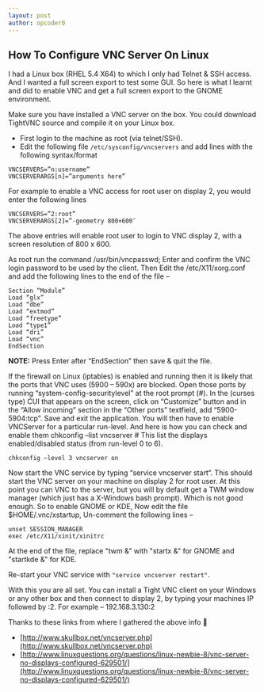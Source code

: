 ```yaml
---
layout: post
author: opcoder0
---
```


## How To Configure VNC Server On Linux

I had a Linux box (RHEL 5.4 X64) to which I only had Telnet & SSH access. And I wanted a full screen export to test some GUI. So here is what I learnt and did to enable VNC and get a full screen export to the GNOME environment.

Make sure you have installed a VNC server on the box. You could download TightVNC source and compile it on your Linux box.

- First login to the machine as root (via telnet/SSH).
- Edit the following file `/etc/sysconfig/vncservers` and add lines with the following syntax/format

```
VNCSERVERS=”n:username”
VNCSERVERARGS[n]=”arguments here”
```

For example to enable a VNC access for root user on display 2, you would enter the following lines

```
VNCSERVERS=”2:root”
VNCSERVERARGS[2]=”-geometry 800×600″
```

The above entries will enable root user to login to VNC display 2, with a screen resolution of 800 x 600.

As root run the command /usr/bin/vncpasswd; Enter and confirm the VNC login password to be used by the client.
Then Edit the /etc/X11/xorg.conf and add the following lines to the end of the file –

```
Section “Module”
Load “glx”
Load “dbe”
Load “extmod”
Load “freetype”
Load “type1”
Load “dri”
Load “vnc”
EndSection
```

**NOTE:** Press Enter after “EndSection” then save & quit the file.

If the firewall on Linux (iptables) is enabled and running then it is likely that the ports that VNC uses (5900 – 590x) are blocked.
Open those ports by running “system-config-securitylevel” at the root prompt (#). In the (curses type) CUI that appears on the screen, click on “Customize” button and in the “Allow incoming” section in the “Other ports” textfield, add “5900-5904:tcp”. Save and exit the application.
You will then have to enable VNCServer for a particular run-level. And here is how you can check and enable them
chkconfig –list vncserver # This list the displays enabled/disabled status (from run-level 0 to 6).

```
chkconfig –level 3 vncserver on
```

Now start the VNC service by typing “service vncserver start“. This should start the VNC server on your machine on display 2 for root user.
At this point you can VNC to the server, but you will by default get a TWM window manager (which just has a X-Windows bash prompt). Which is not good enough. So to enable GNOME or KDE,
Now edit the file $HOME/.vnc/xstartup, Un-comment the following lines –

```
unset SESSION_MANAGER
exec /etc/X11/xinit/xinitrc
```

At the end of the file, replace "twm &" with "startx &" for GNOME and "startkde &" for KDE.

Re-start your VNC service with `"service vncserver restart"`.

With this you are all set. You can install a Tight VNC client on your Windows or any other box and then connect to display 2, by typing your machines IP followed by :2. For example – 192.168.3.130:2

Thanks to these links from where I gathered the above info 🙂

- [http://www.skullbox.net/vncserver.php](http://www.skullbox.net/vncserver.php)
- [http://www.linuxquestions.org/questions/linux-newbie-8/vnc-server-no-displays-configured-629501/](http://www.linuxquestions.org/questions/linux-newbie-8/vnc-server-no-displays-configured-629501/)
